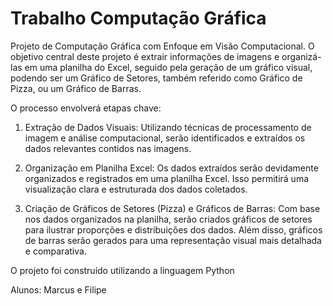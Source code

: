 # Trabalho Computação Gráfica

Projeto de Computação Gráfica com Enfoque em Visão Computacional. O objetivo central deste projeto é extrair informações de imagens e organizá-las em uma planilha do Excel, seguido pela geração de um gráfico visual, podendo ser um Gráfico de Setores, também referido como Gráfico de Pizza, ou um Gráfico de Barras.

O processo envolverá etapas chave:

1. Extração de Dados Visuais: Utilizando técnicas de processamento de imagem e análise computacional, serão identificados e extraídos os dados relevantes contidos nas imagens.

2. Organização em Planilha Excel: Os dados extraídos serão devidamente organizados e registrados em uma planilha Excel. Isso permitirá uma visualização clara e estruturada dos dados coletados.

3. Criação de Gráficos de Setores (Pizza) e Gráficos de Barras: Com base nos dados organizados na planilha, serão criados gráficos de setores para ilustrar proporções e distribuições dos dados. Além disso, gráficos de barras serão gerados para uma representação visual mais detalhada e comparativa.

O projeto foi construído utilizando a linguagem Python

Alunos: Marcus e Filipe
